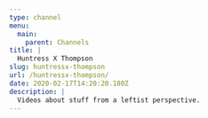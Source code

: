 ```yaml
---
type: channel
menu:
  main:
    parent: Channels
title: |
  Huntress X Thompson
slug: huntressx-thompson
url: /huntressx-thompson/
date: 2020-02-17T14:20:20.180Z
description: |
  Videos about stuff from a leftist perspective.
---
```

